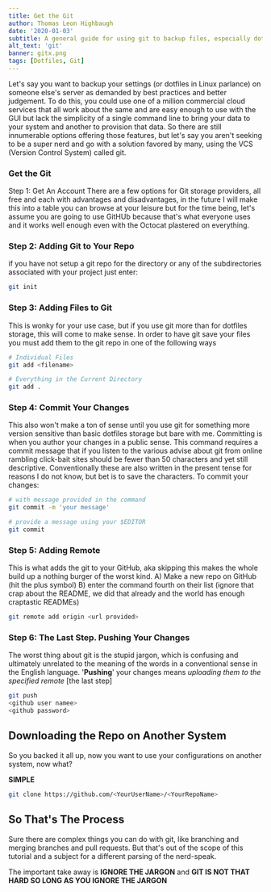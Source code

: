 ```yaml
---
title: Get the Git
author: Thomas Leon Highbaugh
date: '2020-01-03'
subtitle: A general guide for using git to backup files, especially dotfiles.
alt_text: 'git'
banner: gitx.png
tags: [Dotfiles, Git]
---
```


Let's say you want to backup your settings (or dotfiles in Linux parlance) on someone else's server as demanded by best practices and better judgement. To do this, you could use one of a million commercial cloud services that all work about the same and are easy enough to use with the GUI but lack the simplicity of a single command line to bring your data to your system and another to provision that data. So there are still innumerable options offering those features, but let's say you aren't seeking to be a super nerd and go with a solution favored by many, using the VCS (Version Control System) called git.

### Get the Git

Step 1: Get An Account
There are a few options for Git storage providers, all free and each with advantages and disadvantages, in the future I will make this into a table you can browse at your leisure but for the time being, let's assume you are going to use GitHUb because that's what everyone uses and it works well enough even with the Octocat plastered on everything.

### Step 2: Adding Git to Your Repo

if you have not setup a git repo for the directory or any of the subdirectories associated with your project just enter:

```bash
git init
```

### Step 3: Adding Files to Git

This is wonky for your use case, but if you use git more than for dotfiles storage, this will come to make sense. In order to have git save your files you must add them to the git repo in one of the following ways

```bash
# Individual Files
git add <filename>

# Everything in the Current Directory
git add .
```

### Step 4: Commit Your Changes

This also won't make a ton of sense until you use git for something more version sensitive than basic dotfiles storage but bare with me. Committing is when you author your changes in a public sense. This command requires a commit message that if you listen to the various advise about git from online rambling click-bait sites should be fewer than 50 characters and yet still descriptive. Conventionally these are also written in the present tense for reasons I do not know, but bet is to save the characters. To commit your changes:

```bash
# with message provided in the command
git commit -m 'your message'

# provide a message using your $EDITOR
git commit
```

### Step 5: Adding Remote

This is what adds the git to your GitHub, aka skipping this makes the whole build up a nothing burger of the worst kind.
A) Make a new repo on GitHub (hit the plus symbol)
B) enter the command fourth on their list (ignore that crap about the README, we did that already and the world has enough craptastic READMEs)

```bash
git remote add origin <url provided>
```

### Step 6: The Last Step. Pushing Your Changes

The worst thing about git is the stupid jargon, which is confusing and ultimately unrelated to the meaning of the words in a conventional sense in the English language. '**Pushing**' your changes means _uploading them to the specified remote_ [the last step]

```bash
git push
<github user namee>
<github password>
```

## Downloading the Repo on Another System

So you backed it all up, now you want to use your configurations on another system, now what?

**SIMPLE**

```bash
git clone https://github.com/<YourUserName>/<YourRepoName>
```

## So That's The Process

Sure there are complex things you can do with git, like branching and merging branches and pull requests. But that's out of the scope of this tutorial and a subject for a different parsing of the nerd-speak.

The important take away is **IGNORE THE JARGON** and **GIT IS NOT THAT HARD SO LONG AS YOU IGNORE THE JARGON**
